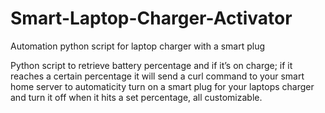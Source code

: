 # Smart-Laptop-Charger-Activator
Automation python script for laptop charger with a smart plug


Python script to retrieve battery percentage and if it’s on charge; if it reaches a certain percentage it will send a curl command to your smart home server to automaticity turn on a smart plug for your laptops charger and turn it off when it hits a set percentage, all customizable.
